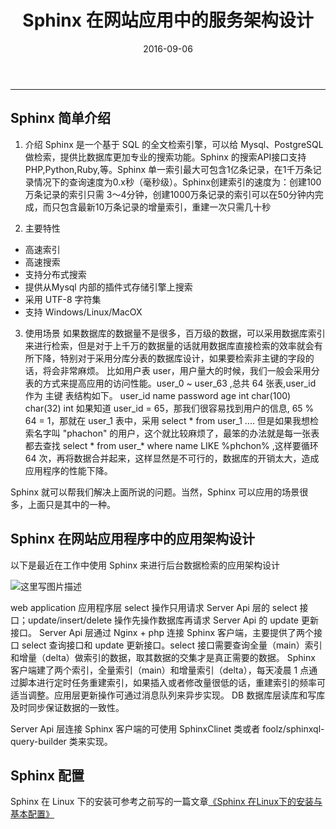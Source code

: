 ﻿---
title: Sphinx 在网站应用中的服务架构设计
date: 2016-09-06
categories: Sphinx
tags:
  - Sphinx
---
----------------------------------

## Sphinx 简单介绍

1. 介绍
Sphinx 是一个基于 SQL 的全文检索引擎，可以给 Mysql、PostgreSQL 做检索，提供比数据库更加专业的搜索功能。Sphinx 的搜索API接口支持 PHP,Python,Ruby,等。Sphinx 单一索引最大可包含1亿条记录，在1千万条记录情况下的查询速度为0.x秒（毫秒级）。Sphinx创建索引的速度为：创建100万条记录的索引只需 3～4分钟，创建1000万条记录的索引可以在50分钟内完成，而只包含最新10万条记录的增量索引，重建一次只需几十秒

2. 主要特性

- 高速索引
- 高速搜索
- 支持分布式搜索
- 提供从Mysql 内部的插件式存储引擎上搜索
- 采用 UTF-8 字符集
- 支持 Windows/Linux/MacOX

3. 使用场景
如果数据库的数据量不是很多，百万级的数据，可以采用数据库索引来进行检索，但是对于上千万的数据量的话就用数据库直接检索的效率就会有所下降，特别对于采用分库分表的数据库设计，如果要检索非主键的字段的话，将会非常麻烦。
比如用户表 user，用户量大的时候，我们一般会采用分表的方式来提高应用的访问性能。user_0 ~ user_63 ,总共 64 张表,user_id 作为 主键
表结构如下。
user_id	name	password	age
int	char(100)	char(32)	int
如果知道 user_id = 65，那我们很容易找到用户的信息, 65 % 64 = 1，那就在 user_1 表中，采用 select * from user_1 ....
但是如果我想检索名字叫 "phachon" 的用户，这个就比较麻烦了，最笨的办法就是每一张表都去查找 select *  from user_* where name LIKE %phchon% ,这样要循环 64 次，再将数据合并起来，这样显然是不可行的，数据库的开销太大，造成应用程序的性能下降。

Sphinx 就可以帮我们解决上面所说的问题。当然，Sphinx 可以应用的场景很多，上面只是其中的一种。

<!-- more -->

## Sphinx 在网站应用程序中的应用架构设计

以下是最近在工作中使用 Sphinx 来进行后台数据检索的应用架构设计

![这里写图片描述](http://img.blog.csdn.net/20160906161425934)

web application 应用程序层 select 操作只用请求 Server Api 层的 select 接口；update/insert/delete 操作先操作数据库再请求 Server Api 的 update 更新接口。
Server Api 层通过 Nginx + php 连接 Sphinx 客户端，主要提供了两个接口 select 查询接口和 update 更新接口。select 接口需要查询全量（main）索引和增量（delta）做索引的数据，取其数据的交集才是真正需要的数据。
Sphinx 客户端建了两个索引，全量索引（main）和增量索引（delta），每天凌晨 1 点通过脚本进行定时任务重建索引，如果插入或者修改量很低的话，重建索引的频率可适当调整。应用层更新操作可通过消息队列来异步实现。
DB 数据库层读库和写库及时同步保证数据的一致性。

Server Api 层连接 Sphinx 客户端的可使用 SphinxClinet 类或者 foolz/sphinxql-query-builder 类来实现。

## Sphinx 配置

Sphinx 在 Linux 下的安装可参考之前写的一篇文章[《Sphinx 在Linux下的安装与基本配置》](./sphinx-install.md)


